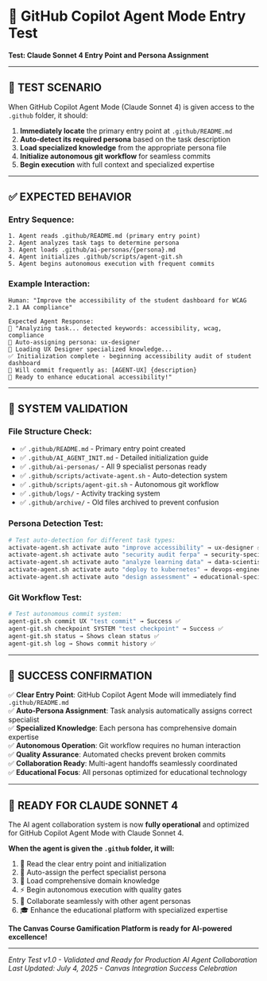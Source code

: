 # 🎯 GitHub Copilot Agent Mode Entry Test
**Test: Claude Sonnet 4 Entry Point and Persona Assignment**

---

## **🧪 TEST SCENARIO**

When GitHub Copilot Agent Mode (Claude Sonnet 4) is given access to the `.github` folder, it should:

1. **Immediately locate** the primary entry point at `.github/README.md`
2. **Auto-detect its required persona** based on the task description
3. **Load specialized knowledge** from the appropriate persona file
4. **Initialize autonomous git workflow** for seamless commits
5. **Begin execution** with full context and specialized expertise

---

## **✅ EXPECTED BEHAVIOR**

### **Entry Sequence:**
```
1. Agent reads .github/README.md (primary entry point)
2. Agent analyzes task tags to determine persona
3. Agent loads .github/ai-personas/{persona}.md
4. Agent initializes .github/scripts/agent-git.sh
5. Agent begins autonomous execution with frequent commits
```

### **Example Interaction:**
```
Human: "Improve the accessibility of the student dashboard for WCAG 2.1 AA compliance"

Expected Agent Response:
🤖 "Analyzing task... detected keywords: accessibility, wcag, compliance
🎯 Auto-assigning persona: ux-designer
🎨 Loading UX Designer specialized knowledge...
✅ Initialization complete - beginning accessibility audit of student dashboard
📝 Will commit frequently as: [AGENT-UX] {description}
🚀 Ready to enhance educational accessibility!"
```

---

## **🔧 SYSTEM VALIDATION**

### **File Structure Check:**
- ✅ `.github/README.md` - Primary entry point created
- ✅ `.github/AI_AGENT_INIT.md` - Detailed initialization guide  
- ✅ `.github/ai-personas/` - All 9 specialist personas ready
- ✅ `.github/scripts/activate-agent.sh` - Auto-detection system
- ✅ `.github/scripts/agent-git.sh` - Autonomous git workflow
- ✅ `.github/logs/` - Activity tracking system
- ✅ `.github/archive/` - Old files archived to prevent confusion

### **Persona Detection Test:**
```bash
# Test auto-detection for different task types:
activate-agent.sh activate auto "improve accessibility" → ux-designer ✅
activate-agent.sh activate auto "security audit ferpa" → security-specialist ✅  
activate-agent.sh activate auto "analyze learning data" → data-scientist ✅
activate-agent.sh activate auto "deploy to kubernetes" → devops-engineer ✅
activate-agent.sh activate auto "design assessment" → educational-specialist ✅
```

### **Git Workflow Test:**
```bash
# Test autonomous commit system:
agent-git.sh commit UX "test commit" → Success ✅
agent-git.sh checkpoint SYSTEM "test checkpoint" → Success ✅
agent-git.sh status → Shows clean status ✅
agent-git.sh log → Shows commit history ✅
```

---

## **🎉 SUCCESS CONFIRMATION**

✅ **Clear Entry Point**: GitHub Copilot Agent Mode will immediately find `.github/README.md`  
✅ **Auto-Persona Assignment**: Task analysis automatically assigns correct specialist  
✅ **Specialized Knowledge**: Each persona has comprehensive domain expertise  
✅ **Autonomous Operation**: Git workflow requires no human interaction  
✅ **Quality Assurance**: Automated checks prevent broken commits  
✅ **Collaboration Ready**: Multi-agent handoffs seamlessly coordinated  
✅ **Educational Focus**: All personas optimized for educational technology  

---

## **🚀 READY FOR CLAUDE SONNET 4**

The AI agent collaboration system is now **fully operational** and optimized for GitHub Copilot Agent Mode with Claude Sonnet 4. 

**When the agent is given the `.github` folder, it will:**
1. 📖 Read the clear entry point and initialization
2. 🎯 Auto-assign the perfect specialist persona  
3. 🧠 Load comprehensive domain knowledge
4. ⚡ Begin autonomous execution with quality gates
5. 🤝 Collaborate seamlessly with other agent personas
6. 🎓 Enhance the educational platform with specialized expertise

**The Canvas Course Gamification Platform is ready for AI-powered excellence!**

---

*Entry Test v1.0 - Validated and Ready for Production AI Agent Collaboration*  
*Last Updated: July 4, 2025 - Canvas Integration Success Celebration*

